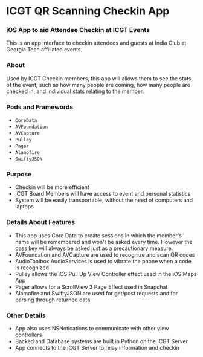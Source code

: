 # ICGT QR Scanning Checkin App
### iOS App to aid Attendee Checkin at ICGT Events

This is an app interface to checkin attendees and guests at India Club at Georgia Tech affiliated events.

### About
Used by ICGT Checkin members, this app will allows them to see the stats of the event, such as how many people are coming, how many people are checked in, and individual stats relating to the member.

### Pods and Framewords
* `CoreData`
* `AVFoundation`
* `AVCapture`
* `Pulley`
* `Pager`
* `Alamofire`
* `SwiftyJSON`

### Purpose
- Checkin will be more efficient
- ICGT Board Members will have access to event and personal statistics
- System will be easily transportable, without the need of computers and laptops

### Details About Features
- This app uses Core Data to create sessions in which the member's name will be remembered and won't be asked every time. However the pass key will always be asked just as a precautionary measure.
- AVFoundation and AVCapture are used to recognize and scan QR codes
- AudioToolbox.AudioServices is used to vibrate the phone when a code is recognized
- Pulley allows the iOS Pull Up View Controller effect used in the iOS Maps App
- Pager allows for a ScrollView 3 Page Effect used in Snapchat
- Alamofire and SwiftyJSON are used for get/post requests and for parsing through returned data

### Other Details
- App also uses NSNotications to communicate with other view controllers
- Backed and Database systems are built in Python on the ICGT Server
- App connects to the ICGT Server to relay information and checkin
